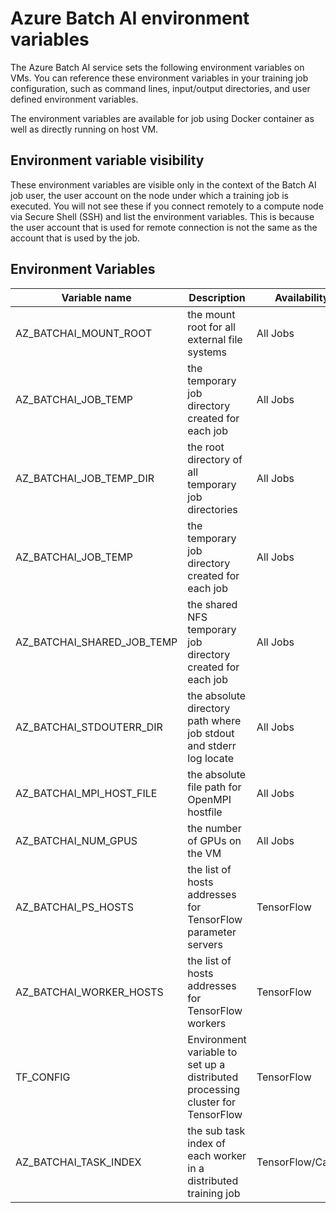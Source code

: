# Azure Batch AI environment variables

The Azure Batch AI service sets the following environment variables on VMs. You can reference these environment variables in your training job configuration, such as command lines, input/output directories, and user defined environment variables. 

The environment variables are available for job using Docker container as well as directly running on host VM.

## Environment variable visibility
These environment variables are visible only in the context of the Batch AI job user, the user account on the node under which a training job is executed. You will not see these if you connect remotely to a compute node via Secure Shell (SSH) and list the environment variables. This is because the user account that is used for remote connection is not the same as the account that is used by the job.

## Environment Variables

| Variable name | Description | Availability | Example |
|---------------|-------------|--------------|---------|
| AZ_BATCHAI_MOUNT_ROOT | the mount root for all external file systems | All Jobs | /mnt/batch/tasks/shared/LS_root/mounts |
|AZ_BATCHAI_JOB_TEMP|the temporary job directory created for each job|All Jobs|/mnt/batch/tasks/shared/LS_root/jobs/job01|
|AZ_BATCHAI_JOB_TEMP_DIR|the root directory of all temporary job directories|All Jobs|/mnt/batch/tasks/shared/LS_root/jobs/|
|AZ_BATCHAI_JOB_TEMP|the temporary job directory created for each job|All Jobs|/mnt/batch/tasks/shared/LS_root/jobs/job01|
|AZ_BATCHAI_SHARED_JOB_TEMP|the shared NFS temporary job directory created for each job|All Jobs|/mnt/batch/tasks/shared/LS_root/jobs/job01/shared|
|AZ_BATCHAI_STDOUTERR_DIR|the absolute directory path where job stdout and stderr log locate|All Jobs|/mnt/batch/tasks/shared/LS_root/mounts/nfs/0000-000-0000-0000/myrg/jobs/myjob/0000-000-0000-0000|
|AZ_BATCHAI_MPI_HOST_FILE|the absolute file path for OpenMPI hostfile|All Jobs|/mnt/batch/tasks/shared/LS_root/jobs/job01/hostfile|
|AZ_BATCHAI_NUM_GPUS|the number of GPUs on the VM|All Jobs|4|
|AZ_BATCHAI_PS_HOSTS|the list of hosts addresses for TensorFlow parameter servers|TensorFlow|`10.0.0.4:2222`|
|AZ_BATCHAI_WORKER_HOSTS|the list of hosts addresses for TensorFlow workers|TensorFlow|`10.0.0.4:2223,10.0.0.5:2222`|
|TF_CONFIG|Environment variable to set up a distributed processing cluster for TensorFlow|TensorFlow|`{"cluster":{"ps":["10.0.0.4:2222"],"worker":["10.0.0.4:2223","10.0.0.5:2223"]},"task":{"type":"master","index":0},"environment":"cloud"}`|
|AZ_BATCHAI_TASK_INDEX|the sub task index of each worker in a distributed training job|TensorFlow/Caffe2|0|